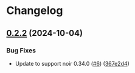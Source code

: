 # Changelog

## [0.2.2](https://github.com/noir-lang/noir_base64/compare/v0.2.1...v0.2.2) (2024-10-04)


### Bug Fixes

* Update to support noir 0.34.0 ([#6](https://github.com/noir-lang/noir_base64/issues/6)) ([367e2d4](https://github.com/noir-lang/noir_base64/commit/367e2d49028c9f062620f547c4ee53154a853f0c))

